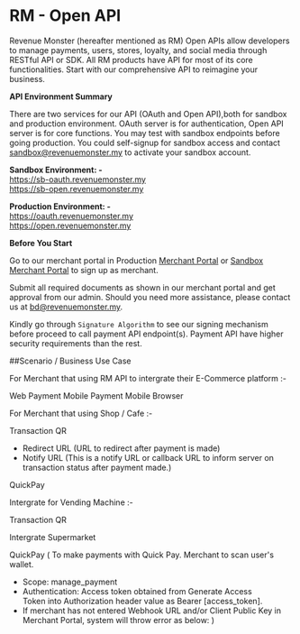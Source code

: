 # RM - Open API

Revenue Monster (hereafter mentioned as RM) Open APIs allow developers to manage payments, users, stores, loyalty, and social media through RESTful API or SDK. All RM products have API for most of its core functionalities. Start with our comprehensive API to reimagine your business.

**API Environment Summary** <br />

There are two services for our API (OAuth and Open API),both for sandbox and production environment. OAuth server is for authentication, Open API server is for core functions. You may test with sandbox endpoints before going production. You could self-signup for sandbox access and contact <sandbox@revenuemonster.my> to activate your sandbox account.

<strong>Sandbox Environment: -</strong>
<br /><https://sb-oauth.revenuemonster.my><br /> <https://sb-open.revenuemonster.my>

<strong>Production Environment: -</strong>
<br /><https://oauth.revenuemonster.my><br /> <https://open.revenuemonster.my>

**Before You Start**

Go to our merchant portal in Production [Merchant Portal](https://merchant.revenuemonster.my/) or [Sandbox Merchant Portal](https://sb-merchant.revenuemonster.my/) to sign up as merchant.

Submit all required documents as shown in our merchant portal and get approval from our admin. Should you need more assistance, please contact us at <bd@revenuemonster.my>.

Kindly go through `Signature Algorithm` to see our signing mechanism before proceed to call payment API endpoint(s). Payment API have higher security requirements than the rest.

##Scenario / Business Use Case

For Merchant that using RM API to intergrate their E-Commerce platform :-

Web Payment
Mobile Payment
Mobile Browser

For Merchant that using Shop / Cafe :-

Transaction QR

- Redirect URL (URL to redirect after payment is made)
- Notify URL (This is a notify URL or callback URL to inform server on transaction status after payment made.)

QuickPay

Intergrate for Vending Machine :-

Transaction QR

Intergrate Supermarket

QuickPay
( To make payments with Quick Pay. Merchant to scan user's wallet.

- Scope: manage_payment
- Authentication: Access token obtained from Generate Access Token into Authorization header value as Bearer [access_token].
- If merchant has not entered Webhook URL and/or Client Public Key in Merchant Portal, system will throw error as below: )
